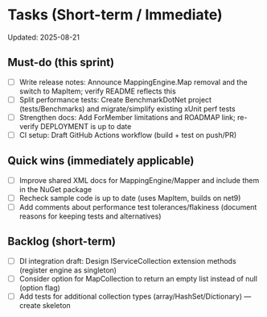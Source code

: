 # Tasks (Short-term / Immediate)

Updated: 2025-08-21

## Must-do (this sprint)
- [ ] Write release notes: Announce MappingEngine.Map removal and the switch to MapItem; verify README reflects this
- [ ] Split performance tests: Create BenchmarkDotNet project (tests/Benchmarks) and migrate/simplify existing xUnit perf tests
- [ ] Strengthen docs: Add ForMember limitations and ROADMAP link; re-verify DEPLOYMENT is up to date
- [ ] CI setup: Draft GitHub Actions workflow (build + test on push/PR)

## Quick wins (immediately applicable)
- [ ] Improve shared XML docs for MappingEngine/Mapper and include them in the NuGet package
- [ ] Recheck sample code is up to date (uses MapItem, builds on net9)
- [ ] Add comments about performance test tolerances/flakiness (document reasons for keeping tests and alternatives)

## Backlog (short-term)
- [ ] DI integration draft: Design IServiceCollection extension methods (register engine as singleton)
- [ ] Consider option for MapCollection to return an empty list instead of null (option flag)
- [ ] Add tests for additional collection types (array/HashSet/Dictionary) — create skeleton
